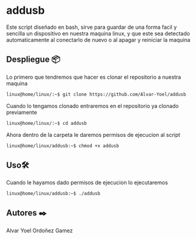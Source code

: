# addusb
Este script diseñado en bash, sirve para guardar de una forma facil y sencilla un dispositivo en nuestra maquina linux, y que este sea detectado automaticamente al conectarlo de nuevo o al apagar y reiniciar la maquina

## Despliegue 📦
Lo primero que tendremos que hacer es clonar el repositorio a nuestra maquina

```bash 
linux@home/linux/:~$ git clone https://github.com/Alvar-Yoel/addusb
```

Cuando lo tengamos clonado entraremos en el repositorio ya clonado previamente

```bash 
linux@home/linux/:~$ cd addusb
```

Ahora dentro de la carpeta le daremos permisos de ejecucion al script

```bash 
linux@home/linux/addusb:~$ chmod +x addusb
```

## Uso🛠️
Cuando le hayamos dado permisos de ejecucion lo ejecutaremos

```bash 
linux@home/linux/addusb:~$ ./addusb
```

## Autores ✒️
Alvar Yoel Ordoñez Gamez
